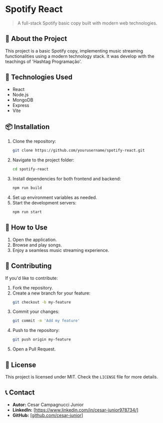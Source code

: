 # Spotify React

> A full-stack Spotify basic copy built with modern web technologies.

## 📌 About the Project

This project is a basic Spotify copy, implementing music streaming functionalities using a modern technology stack. It was develop with the teachings of 'Hashtag Programação'.

## 🚀 Technologies Used

- React
- Node.js
- MongoDB
- Express
- Vite

## 📦 Installation

1. Clone the repository:
   ```sh
   git clone https://github.com/yourusername/spotify-react.git
   ```
2. Navigate to the project folder:
   ```sh
   cd spotify-react
   ```
3. Install dependencies for both frontend and backend:
   ```sh
   npm run build
   ```
4. Set up environment variables as needed.
5. Start the development servers:
   ```sh
   npm run start
   ```

## 🎯 How to Use

1. Open the application.
2. Browse and play songs.
3. Enjoy a seamless music streaming experience.

## 🤝 Contributing

If you'd like to contribute:

1. Fork the repository.
2. Create a new branch for your feature:
   ```sh
   git checkout -b my-feature
   ```
3. Commit your changes:
   ```sh
   git commit -m 'Add my feature'
   ```
4. Push to the repository:
   ```sh
   git push origin my-feature
   ```
5. Open a Pull Request.

## 📄 License

This project is licensed under MIT. Check the `LICENSE` file for more details.

## 📞 Contact

- **Autor:** Cesar Campagnucci Junior
- **LinkedIn:** [https://www.linkedin.com/in/cesar-junior978734/]
- **GitHub:** [[github.com/cesar-junior](https://github.com/cesar-junior)]
